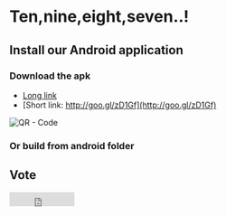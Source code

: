 # Ten,nine,eight,seven..!

## Install our Android application

### Download the apk

* [Long link](https://github.com/nko3/ten-nine-eight-seven/raw/master/android/bin/Ten-nine-eight-seven.apk)
* [Short link: http://goo.gl/zD1Gf](http://goo.gl/zD1Gf)

![QR - Code](http://chart.googleapis.com/chart?cht=qr&chs=100x100&choe=UTF-8&chld=H|0&chl=http://goo.gl/zD1Gf)

### Or build from android folder

## Vote

<iframe src="http://nodeknockout.com/iframe/ten-nine-eight-seven" frameborder=0 scrolling=no allowtransparency=true width=115 height=25>
</iframe>
